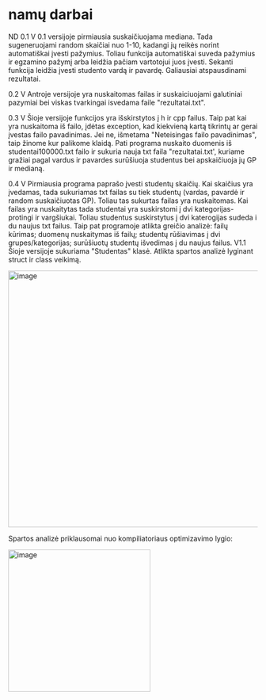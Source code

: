 # namų darbai
ND
0.1 V
0.1 versijoje pirmiausia suskaičiuojama mediana. Tada sugeneruojami random skaičiai nuo 1-10, kadangi jų reikės norint automatiškai įvesti pažymius. Toliau funkcija automatiškai suveda pažymius ir egzamino pažymį arba leidžia pačiam vartotojui juos įvesti. Sekanti funkcija leidžia įvesti studento vardą ir pavardę. Galiausiai atspausdinami rezultatai.

0.2 V
Antroje versijoje yra nuskaitomas failas ir suskaiciuojami galutiniai pazymiai bei viskas tvarkingai isvedama faile "rezultatai.txt".

0.3 V
Šioje versijoje funkcijos yra išskirstytos į h ir cpp failus. Taip pat kai yra nuskaitoma iš failo, įdėtas exception, kad kiekvieną kartą tikrintų ar gerai įvestas failo pavadinimas. Jei ne, išmetama "Neteisingas failo pavadinimas", taip žinome kur palikome klaidą. Pati programa nuskaito duomenis iš studentai100000.txt failo ir sukuria nauja txt faila "rezultatai.txt', kuriame gražiai pagal vardus ir pavardes surūšiuoja studentus bei apskaičiuoja jų GP ir medianą.

0.4 V
Pirmiausia programa paprašo įvesti studentų skaičių. Kai skaičius yra įvedamas, tada sukuriamas txt failas su tiek studentų (vardas, pavardė ir random suskaičiuotas GP). Toliau tas sukurtas failas yra nuskaitomas. Kai failas yra nuskaitytas tada studentai yra suskirstomi į dvi kategorijas- protingi ir vargšiukai. Toliau studentus suskirstytus į dvi katerogijas sudeda i du naujus txt failus. Taip pat programoje atlikta greičio analizė: failų kūrimas; duomenų nuskaitymas iš failų; studentų rūšiavimas į dvi grupes/kategorijas; surūšiuotų studentų išvedimas į du naujus failus.
V1.1
Šioje versijoje sukuriama "Studentas" klasė. Atlikta spartos analizė lyginant struct ir class veikimą.

<img width="518" alt="image" src="https://user-images.githubusercontent.com/112689078/209298519-7bef4e17-3c37-4364-83e1-8c26ad3e996f.png">

Spartos analizė priklausomai nuo kompiliatoriaus optimizavimo lygio:

<img width="287" alt="image" src="https://user-images.githubusercontent.com/112689078/209298605-36073aab-8228-4901-8075-a7d4f5c144e6.png">
